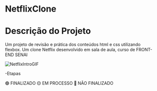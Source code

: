 # NetflixClone

# Descrição do Projeto
Um projeto de revisão e prática dos conteúdos html e css utilizando flexbox. 
Um clone Netflix desenvolvido em sala de aula, curso de FRONT-END SENAI

![NetflixIntroGIF](https://github.com/LETICIA-GB/NetflixClone/assets/146875822/2aadd037-085a-4a9c-964d-ee2b7fb53879)

-Etapas

🟢 FINALIZADO
🟡 EM PROCESSO
🔴 NÃO FINALIZADO
